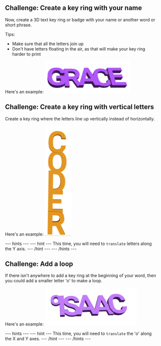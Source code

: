 ## Challenge: Create a key ring with your name

Now, create a 3D text key ring or badge with your name or another word or short phrase. 

Tips:
+ Make sure that all the letters join up
+ Don't have letters floating in the air, as that will make your key ring harder to print

Here's an example:
![screenshot](images/coder-grace.png)

## Challenge: Create a key ring with vertical letters

Create a key ring where the letters line up vertically instead of horizontally. 

Here's an example:
![screenshot](images/coder-vertical.png)
	
--- hints ---
--- hint ---
This time, you will need to `translate` letters along the Y axis. 
--- /hint ---
--- /hints ---

## Challenge: Add a loop

If there isn't anywhere to add a key ring at the beginning of your word, then you could add a smaller letter 'o' to make a loop. 

Here's an example:
![screenshot](images/coder-loop.png)

--- hints ---
--- hint ---
This time, you will need to `translate` the 'o' along the X and Y axes. 
--- /hint ---
--- /hints ---

